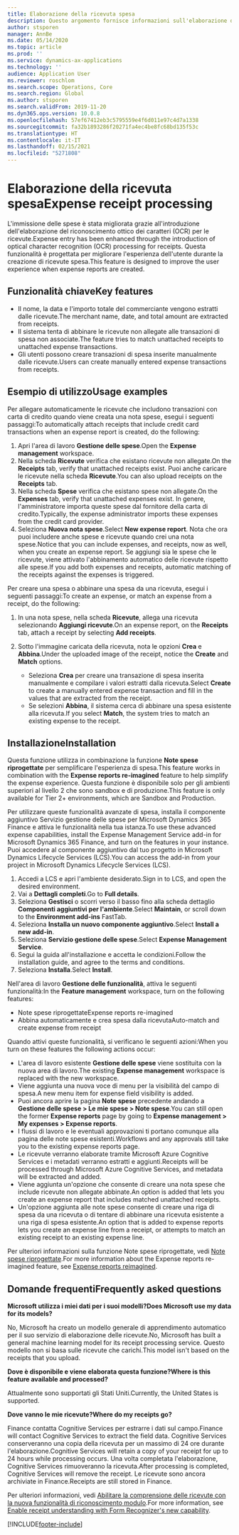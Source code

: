 ```yaml
---
title: Elaborazione della ricevuta spesa
description: Questo argomento fornisce informazioni sull'elaborazione del riconoscimento ottico dei caratteri (OCR) per le ricevute. Questa funzionalità è progettata per migliorare l'esperienza dell'utente durante la creazione di ricevute spesa in Microsoft Dynamics 365 Finance.
author: stsporen
manager: AnnBe
ms.date: 05/14/2020
ms.topic: article
ms.prod: ''
ms.service: dynamics-ax-applications
ms.technology: ''
audience: Application User
ms.reviewer: roschlom
ms.search.scope: Operations, Core
ms.search.region: Global
ms.author: stsporen
ms.search.validFrom: 2019-11-20
ms.dyn365.ops.version: 10.0.8
ms.openlocfilehash: 57ef67412eb3c5795559e4f6d011e97c4d7a1338
ms.sourcegitcommit: fa32b1893286f20271fa4ec4be8fc68bd135f53c
ms.translationtype: HT
ms.contentlocale: it-IT
ms.lasthandoff: 02/15/2021
ms.locfileid: "5271808"
---
```

# <a name="expense-receipt-processing"></a><span data-ttu-id="12701-104">Elaborazione della ricevuta spesa</span><span class="sxs-lookup"><span data-stu-id="12701-104">Expense receipt processing</span></span>

<span data-ttu-id="12701-105">L'immissione delle spese è stata migliorata grazie all'introduzione dell'elaborazione del riconoscimento ottico dei caratteri (OCR) per le ricevute.</span><span class="sxs-lookup"><span data-stu-id="12701-105">Expense entry has been enhanced through the introduction of optical character recognition (OCR) processing for receipts.</span></span> <span data-ttu-id="12701-106">Questa funzionalità è progettata per migliorare l'esperienza dell'utente durante la creazione di ricevute spesa.</span><span class="sxs-lookup"><span data-stu-id="12701-106">This feature is designed to improve the user experience when expense reports are created.</span></span>

## <a name="key-features"></a><span data-ttu-id="12701-107">Funzionalità chiave</span><span class="sxs-lookup"><span data-stu-id="12701-107">Key features</span></span>

- <span data-ttu-id="12701-108">Il nome, la data e l'importo totale del commerciante vengono estratti dalle ricevute.</span><span class="sxs-lookup"><span data-stu-id="12701-108">The merchant name, date, and total amount are extracted from receipts.</span></span>
- <span data-ttu-id="12701-109">Il sistema tenta di abbinare le ricevute non allegate alle transazioni di spesa non associate.</span><span class="sxs-lookup"><span data-stu-id="12701-109">The feature tries to match unattached receipts to unattached expense transactions.</span></span>
- <span data-ttu-id="12701-110">Gli utenti possono creare transazioni di spesa inserite manualmente dalle ricevute.</span><span class="sxs-lookup"><span data-stu-id="12701-110">Users can create manually entered expense transactions from receipts.</span></span>

## <a name="usage-examples"></a><span data-ttu-id="12701-111">Esempio di utilizzo</span><span class="sxs-lookup"><span data-stu-id="12701-111">Usage examples</span></span>

<span data-ttu-id="12701-112">Per allegare automaticamente le ricevute che includono transazioni con carta di credito quando viene creata una nota spese, esegui i seguenti passaggi:</span><span class="sxs-lookup"><span data-stu-id="12701-112">To automatically attach receipts that include credit card transactions when an expense report is created, do the following:</span></span>

  1. <span data-ttu-id="12701-113">Apri l'area di lavoro **Gestione delle spese**.</span><span class="sxs-lookup"><span data-stu-id="12701-113">Open the **Expense management** workspace.</span></span>
  2. <span data-ttu-id="12701-114">Nella scheda **Ricevute** verifica che esistano ricevute non allegate.</span><span class="sxs-lookup"><span data-stu-id="12701-114">On the **Receipts** tab, verify that unattached receipts exist.</span></span> <span data-ttu-id="12701-115">Puoi anche caricare le ricevute nella scheda **Ricevute**.</span><span class="sxs-lookup"><span data-stu-id="12701-115">You can also upload receipts on the **Receipts** tab.</span></span>
  3. <span data-ttu-id="12701-116">Nella scheda **Spese** verifica che esistano spese non allegate.</span><span class="sxs-lookup"><span data-stu-id="12701-116">On the **Expenses** tab, verify that unattached expenses exist.</span></span> <span data-ttu-id="12701-117">In genere, l'amministratore importa queste spese dal fornitore della carta di credito.</span><span class="sxs-lookup"><span data-stu-id="12701-117">Typically, the expense administrator imports these expenses from the credit card provider.</span></span>
  4. <span data-ttu-id="12701-118">Seleziona **Nuova nota spese**.</span><span class="sxs-lookup"><span data-stu-id="12701-118">Select **New expense report**.</span></span> <span data-ttu-id="12701-119">Nota che ora puoi includere anche spese e ricevute quando crei una nota spese.</span><span class="sxs-lookup"><span data-stu-id="12701-119">Notice that you can include expenses, and receipts, now as well, when you create an expense report.</span></span> <span data-ttu-id="12701-120">Se aggiungi sia le spese che le ricevute, viene attivato l'abbinamento automatico delle ricevute rispetto alle spese.</span><span class="sxs-lookup"><span data-stu-id="12701-120">If you add both expenses and receipts, automatic matching of the receipts against the expenses is triggered.</span></span>

<span data-ttu-id="12701-121">Per creare una spesa o abbinare una spesa da una ricevuta, esegui i seguenti passaggi:</span><span class="sxs-lookup"><span data-stu-id="12701-121">To create an expense, or match an expense from a receipt, do the following:</span></span>

  1. <span data-ttu-id="12701-122">In una nota spese, nella scheda **Ricevute**, allega una ricevuta selezionando **Aggiungi ricevute**.</span><span class="sxs-lookup"><span data-stu-id="12701-122">On an expense report, on the **Receipts** tab, attach a receipt by selecting **Add receipts**.</span></span>
  2. <span data-ttu-id="12701-123">Sotto l'immagine caricata della ricevuta, nota le opzioni **Crea** e **Abbina**.</span><span class="sxs-lookup"><span data-stu-id="12701-123">Under the uploaded image of the receipt, notice the **Create** and **Match** options.</span></span>

      - <span data-ttu-id="12701-124">Seleziona **Crea** per creare una transazione di spesa inserita manualmente e compilare i valori estratti dalla ricevuta.</span><span class="sxs-lookup"><span data-stu-id="12701-124">Select **Create** to create a manually entered expense transaction and fill in the values that are extracted from the receipt.</span></span>
      - <span data-ttu-id="12701-125">Se selezioni **Abbina**, il sistema cerca di abbinare una spesa esistente alla ricevuta.</span><span class="sxs-lookup"><span data-stu-id="12701-125">If you select **Match**, the system tries to match an existing expense to the receipt.</span></span>

## <a name="installation"></a><span data-ttu-id="12701-126">Installazione</span><span class="sxs-lookup"><span data-stu-id="12701-126">Installation</span></span>

<span data-ttu-id="12701-127">Questa funzione utilizza in combinazione la funzione **Note spese riprogettate** per semplificare l'esperienza di spesa.</span><span class="sxs-lookup"><span data-stu-id="12701-127">This feature works in combination with the **Expense reports re-imagined** feature to help simplify the expense experience.</span></span> <span data-ttu-id="12701-128">Questa funzione è disponibile solo per gli ambienti superiori al livello 2 che sono sandbox e di produzione.</span><span class="sxs-lookup"><span data-stu-id="12701-128">This feature is only available for Tier 2+ environments, which are Sandbox and Production.</span></span>

<span data-ttu-id="12701-129">Per utilizzare queste funzionalità avanzate di spesa, installa il componente aggiuntivo Servizio gestione delle spese per Microsoft Dynamics 365 Finance e attiva le funzionalità nella tua istanza.</span><span class="sxs-lookup"><span data-stu-id="12701-129">To use these advanced expense capabilities, install the Expense Management Service add-in for Microsoft Dynamics 365 Finance, and turn on the features in your instance.</span></span> <span data-ttu-id="12701-130">Puoi accedere al componente aggiuntivo dal tuo progetto in Microsoft Dynamics Lifecycle Services (LCS).</span><span class="sxs-lookup"><span data-stu-id="12701-130">You can access the add-in from your project in Microsoft Dynamics Lifecycle Services (LCS).</span></span>

1. <span data-ttu-id="12701-131">Accedi a LCS e apri l'ambiente desiderato.</span><span class="sxs-lookup"><span data-stu-id="12701-131">Sign in to LCS, and open the desired environment.</span></span>
2. <span data-ttu-id="12701-132">Vai a **Dettagli completi**.</span><span class="sxs-lookup"><span data-stu-id="12701-132">Go to **Full details**.</span></span>
3. <span data-ttu-id="12701-133">Seleziona **Gestisci** o scorri verso il basso fino alla scheda dettaglio **Componenti aggiuntivi per l'ambiente**.</span><span class="sxs-lookup"><span data-stu-id="12701-133">Select **Maintain**, or scroll down to the **Environment add-ins** FastTab.</span></span>
4. <span data-ttu-id="12701-134">Seleziona **Installa un nuovo componente aggiuntivo**.</span><span class="sxs-lookup"><span data-stu-id="12701-134">Select **Install a new add-in**.</span></span>
5. <span data-ttu-id="12701-135">Seleziona **Servizio gestione delle spese**.</span><span class="sxs-lookup"><span data-stu-id="12701-135">Select **Expense Management Service**.</span></span>
6. <span data-ttu-id="12701-136">Segui la guida all'installazione e accetta le condizioni.</span><span class="sxs-lookup"><span data-stu-id="12701-136">Follow the installation guide, and agree to the terms and conditions.</span></span>
7. <span data-ttu-id="12701-137">Seleziona **Installa**.</span><span class="sxs-lookup"><span data-stu-id="12701-137">Select **Install**.</span></span>

<span data-ttu-id="12701-138">Nell'area di lavoro **Gestione delle funzionalità**, attiva le seguenti funzionalità:</span><span class="sxs-lookup"><span data-stu-id="12701-138">In the **Feature management** workspace, turn on the following features:</span></span>

- <span data-ttu-id="12701-139">Note spese riprogettate</span><span class="sxs-lookup"><span data-stu-id="12701-139">Expense reports re-imagined</span></span>
- <span data-ttu-id="12701-140">Abbina automaticamente e crea spesa dalla ricevuta</span><span class="sxs-lookup"><span data-stu-id="12701-140">Auto-match and create expense from receipt</span></span>

<span data-ttu-id="12701-141">Quando attivi queste funzionalità, si verificano le seguenti azioni:</span><span class="sxs-lookup"><span data-stu-id="12701-141">When you turn on these features the following actions occur:</span></span>

- <span data-ttu-id="12701-142">L'area di lavoro esistente **Gestione delle spese** viene sostituita con la nuova area di lavoro.</span><span class="sxs-lookup"><span data-stu-id="12701-142">The existing **Expense management** workspace is replaced with the new workspace.</span></span>
- <span data-ttu-id="12701-143">Viene aggiunta una nuova voce di menu per la visibilità del campo di spesa.</span><span class="sxs-lookup"><span data-stu-id="12701-143">A new menu item for expense field visibility is added.</span></span>
- <span data-ttu-id="12701-144">Puoi ancora aprire la pagina **Note spese** precedente andando a **Gestione delle spese > Le mie spese > Note spese**.</span><span class="sxs-lookup"><span data-stu-id="12701-144">You can still open the former **Expense reports** page by going to **Expense management > My expenses > Expense reports**.</span></span>
- <span data-ttu-id="12701-145">I flussi di lavoro e le eventuali approvazioni ti portano comunque alla pagina delle note spese esistenti.</span><span class="sxs-lookup"><span data-stu-id="12701-145">Workflows and any approvals still take you to the existing expense reports page.</span></span>
- <span data-ttu-id="12701-146">Le ricevute verranno elaborate tramite Microsoft Azure Cognitive Services e i metadati verranno estratti e aggiunti.</span><span class="sxs-lookup"><span data-stu-id="12701-146">Receipts will be processed through Microsoft Azure Cognitive Services, and metadata will be extracted and added.</span></span>
- <span data-ttu-id="12701-147">Viene aggiunta un'opzione che consente di creare una nota spese che include ricevute non allegate abbinate.</span><span class="sxs-lookup"><span data-stu-id="12701-147">An option is added that lets you create an expense report that includes matched unattached receipts.</span></span>
- <span data-ttu-id="12701-148">Un'opzione aggiunta alle note spese consente di creare una riga di spesa da una ricevuta o di tentare di abbinare una ricevuta esistente a una riga di spesa esistente.</span><span class="sxs-lookup"><span data-stu-id="12701-148">An option that is added to expense reports lets you create an expense line from a receipt, or attempts to match an existing receipt to an existing expense line.</span></span>

<span data-ttu-id="12701-149">Per ulteriori informazioni sulla funzione Note spese riprogettate, vedi [Note spese riprogettate](ExpenseWorkspaceNew.md).</span><span class="sxs-lookup"><span data-stu-id="12701-149">For more information about the Expense reports re-imagined feature, see [Expense reports reimagined](ExpenseWorkspaceNew.md).</span></span>

## <a name="frequently-asked-questions"></a><span data-ttu-id="12701-150">Domande frequenti</span><span class="sxs-lookup"><span data-stu-id="12701-150">Frequently asked questions</span></span>

<span data-ttu-id="12701-151">**Microsoft utilizza i miei dati per i suoi modelli?**</span><span class="sxs-lookup"><span data-stu-id="12701-151">**Does Microsoft use my data for its models?**</span></span>

<span data-ttu-id="12701-152">No, Microsoft ha creato un modello generale di apprendimento automatico per il suo servizio di elaborazione delle ricevute.</span><span class="sxs-lookup"><span data-stu-id="12701-152">No, Microsoft has built a general machine learning model for its receipt processing service.</span></span> <span data-ttu-id="12701-153">Questo modello non si basa sulle ricevute che carichi.</span><span class="sxs-lookup"><span data-stu-id="12701-153">This model isn't based on the receipts that you upload.</span></span>

<span data-ttu-id="12701-154">**Dove è disponibile e viene elaborata questa funzione?**</span><span class="sxs-lookup"><span data-stu-id="12701-154">**Where is this feature available and processed?**</span></span>

<span data-ttu-id="12701-155">Attualmente sono supportati gli Stati Uniti.</span><span class="sxs-lookup"><span data-stu-id="12701-155">Currently, the United States is supported.</span></span>

<span data-ttu-id="12701-156">**Dove vanno le mie ricevute?**</span><span class="sxs-lookup"><span data-stu-id="12701-156">**Where do my receipts go?**</span></span>

<span data-ttu-id="12701-157">Finance contatta Cognitive Services per estrarre i dati sul campo.</span><span class="sxs-lookup"><span data-stu-id="12701-157">Finance will contact Cognitive Services to extract the field data.</span></span> <span data-ttu-id="12701-158">Cognitive Services conserveranno una copia della ricevuta per un massimo di 24 ore durante l'elaborazione.</span><span class="sxs-lookup"><span data-stu-id="12701-158">Cognitive Services will retain a copy of your receipt for up to 24 hours while processing occurs.</span></span> <span data-ttu-id="12701-159">Una volta completata l'elaborazione, Cognitive Services rimuoveranno la ricevuta.</span><span class="sxs-lookup"><span data-stu-id="12701-159">After processing is completed, Cognitive Services will remove the receipt.</span></span> <span data-ttu-id="12701-160">Le ricevute sono ancora archiviate in Finance.</span><span class="sxs-lookup"><span data-stu-id="12701-160">Receipts are still stored in Finance.</span></span>

<span data-ttu-id="12701-161">Per ulteriori informazioni, vedi [Abilitare la comprensione delle ricevute con la nuova funzionalità di riconoscimento modulo](https://azure.microsoft.com/blog/enable-receipt-understanding-with-form-recognizer-s-new-capability/).</span><span class="sxs-lookup"><span data-stu-id="12701-161">For more information, see [Enable receipt understanding with Form Recognizer's new capability](https://azure.microsoft.com/blog/enable-receipt-understanding-with-form-recognizer-s-new-capability/).</span></span>


[!INCLUDE[footer-include](../includes/footer-banner.md)]